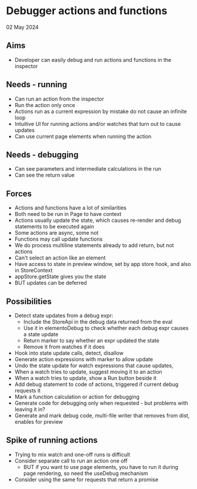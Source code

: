 Debugger actions and functions
==============================

02 May 2024

Aims
----

- Developer can easily debug and run actions and functions in the inspector

Needs - running
---------------

- Can run an action from the inspector
- Run the action only once
- Actions run as a current expression by mistake do not cause an infinite loop
- Intuitive UI for running actions and/or watches that turn out to cause updates
- Can use current page elements when running the action

Needs - debugging
-----------------

- Can see parameters and intermediate calculations in the run
- Can see the return value

Forces
------

- Actions and functions have a lot of similarities
- Both need to be run in Page to have context
- Actions usually update the state, which causes re-render and debug statements to be executed again
- Some actions are async, some not
- Functions may call update functions
- We do process multiline statements already to add return, but not actions
- Can't select an action like an element
- Have access to state in preview window, set by app store hook, and also in StoreContext
- appStore.getState gives you the state
- BUT updates can be deferred


Possibilities
-------------

- Detect state updates from a debug expr:
  - Include the StoreApi in the debug data returned from the eval
  - Use it in elementoDebug to check whether each debug expr causes a state update
  - Return marker to say whether an expr updated the state
  - Remove it from watches if it does
- Hook into state update calls, detect, disallow
- Generate action expressions with marker to allow update 
- Undo the state update for watch expressions that cause updates, 
- When a watch tries to update, suggest moving it to an action
- When a watch tries to update, show a Run button beside it
- Add debug statement to code of actions, triggered if current debug requests it
- Mark a function calculation or action for debugging
- Generate code for debugging only when requested - but problems with leaving it in?
- Generate and mark debug code, multi-file writer that removes from dist, enables for preview

Spike of running actions
------------------------

- Trying to mix watch and one-off runs is difficult
- Consider separate call to run an action one off 
  - BUT if you want to use page elements, you have to run it during page rendering, so need the useDebug mechanism
- Consider using the same for requests that return a promise
